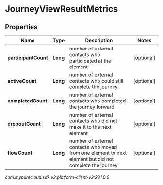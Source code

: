 # JourneyViewResultMetrics


## Properties

| Name | Type | Description | Notes |
| ------------ | ------------- | ------------- | ------------- |
| **participantCount** | **Long** | number of external contacts who participated at the element |  [optional] |
| **activeCount** | **Long** | number of external contacts who could still complete the journey |  [optional] |
| **completedCount** | **Long** | number of external contacts who completed the journey forward |  [optional] |
| **dropoutCount** | **Long** | number of external contacts who did not make it to the next element |  [optional] |
| **flowCount** | **Long** | number of external contacts who moved from one element to next element but did not complete the journey |  [optional] |




_com.mypurecloud.sdk.v2:platform-client-v2:231.0.0_
